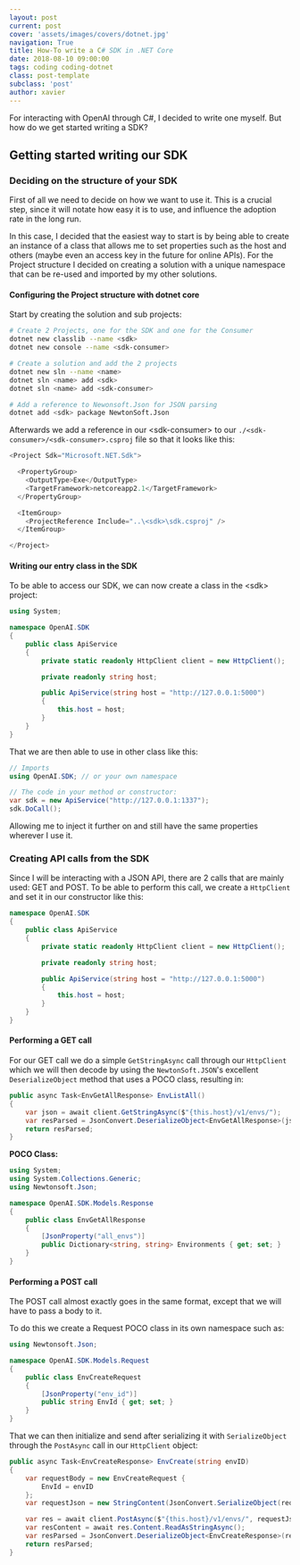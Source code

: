 ```yaml
---
layout: post
current: post
cover: 'assets/images/covers/dotnet.jpg'
navigation: True
title: How-To write a C# SDK in .NET Core
date: 2018-08-10 09:00:00
tags: coding coding-dotnet
class: post-template
subclass: 'post'
author: xavier
---
```


For interacting with OpenAI through C#, I decided to write one myself. But how do we get started writing a SDK?

## Getting started writing our SDK

### Deciding on the structure of your SDK

First of all we need to decide on how we want to use it. This is a crucial step, since it will notate how easy it is to use, and influence the adoption rate in the long run.

In this case, I decided that the easiest way to start is by being able to create an instance of a class that allows me to set properties such as the host and others (maybe even an access key in the future for online APIs). For the Project structure I decided on creating a solution with a unique namespace that can be re-used and imported by my other solutions.

#### Configuring the Project structure with dotnet core

Start by creating the solution and sub projects:

```bash
# Create 2 Projects, one for the SDK and one for the Consumer
dotnet new classlib --name <sdk>
dotnet new console --name <sdk-consumer>

# Create a solution and add the 2 projects
dotnet new sln --name <name>
dotnet sln <name> add <sdk>
dotnet sln <name> add <sdk-consumer>

# Add a reference to Newonsoft.Json for JSON parsing
dotnet add <sdk> package NewtonSoft.Json
```

Afterwards we add a reference in our \<sdk-consumer\> to our `./<sdk-consumer>/<sdk-consumer>.csproj` file so that it looks like this:

```csharp
<Project Sdk="Microsoft.NET.Sdk">

  <PropertyGroup>
    <OutputType>Exe</OutputType>
    <TargetFramework>netcoreapp2.1</TargetFramework>
  </PropertyGroup>

  <ItemGroup>
    <ProjectReference Include="..\<sdk>\sdk.csproj" />
  </ItemGroup>

</Project>
```

#### Writing our entry class in the SDK

To be able to access our SDK, we can now create a class in the \<sdk\> project:

```csharp
using System;

namespace OpenAI.SDK
{
    public class ApiService
    {
        private static readonly HttpClient client = new HttpClient();

        private readonly string host;

        public ApiService(string host = "http://127.0.0.1:5000")
        {
            this.host = host;
        }
    }
}
```

That we are then able to use in other class like this:

```csharp
// Imports 
using OpenAI.SDK; // or your own namespace

// The code in your method or constructor:
var sdk = new ApiService("http://127.0.0.1:1337");
sdk.DoCall();
```

Allowing me to inject it further on and still have the same properties wherever I use it.

### Creating API calls from the SDK

Since I will be interacting with a JSON API, there are 2 calls that are mainly used: GET and POST. To be able to perform this call, we create a `HttpClient` and set it in our constructor like this:

```csharp
namespace OpenAI.SDK
{
    public class ApiService
    {
        private static readonly HttpClient client = new HttpClient();

        private readonly string host;

        public ApiService(string host = "http://127.0.0.1:5000")
        {
            this.host = host;
        }
    }
}
```

#### Performing a GET call

For our GET call we do a simple `GetStringAsync` call through our `HttpClient` which we will then decode by using the `NewtonSoft.JSON`'s excellent `DeserializeObject` method that uses a POCO class, resulting in:

```csharp
public async Task<EnvGetAllResponse> EnvListAll()
{
    var json = await client.GetStringAsync($"{this.host}/v1/envs/");
    var resParsed = JsonConvert.DeserializeObject<EnvGetAllResponse>(json);
    return resParsed;
}
```

**POCO Class:**

```csharp
using System;
using System.Collections.Generic;
using Newtonsoft.Json;

namespace OpenAI.SDK.Models.Response
{
    public class EnvGetAllResponse
    {
        [JsonProperty("all_envs")]
        public Dictionary<string, string> Environments { get; set; }
    }
}
```

#### Performing a POST call

The POST call almost exactly goes in the same format, except that we will have to pass a body to it.

To do this we create a Request POCO class in its own namespace such as:

```csharp
using Newtonsoft.Json;

namespace OpenAI.SDK.Models.Request
{
    public class EnvCreateRequest
    {
        [JsonProperty("env_id")]
        public string EnvId { get; set; }
    }
}
```

That we can then initialize and send after serializing it with `SerializeObject` through the `PostAsync` call in our `HttpClient` object:

```csharp
public async Task<EnvCreateResponse> EnvCreate(string envID)
{
    var requestBody = new EnvCreateRequest {
        EnvId = envID
    };
    var requestJson = new StringContent(JsonConvert.SerializeObject(requestBody), Encoding.UTF8, "application/json");

    var res = await client.PostAsync($"{this.host}/v1/envs/", requestJson);
    var resContent = await res.Content.ReadAsStringAsync();
    var resParsed = JsonConvert.DeserializeObject<EnvCreateResponse>(resContent);
    return resParsed;
}
```